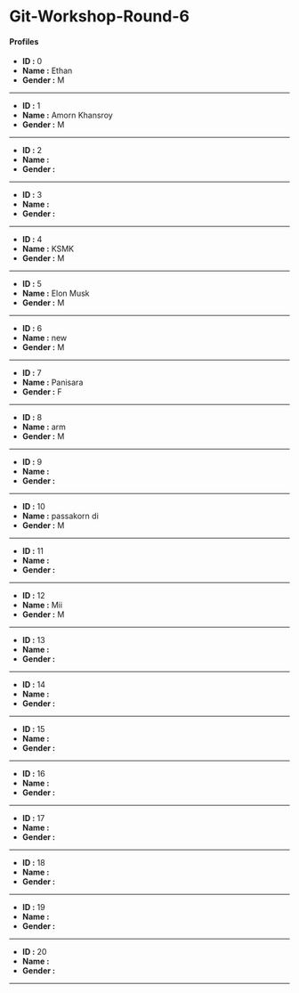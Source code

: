 # Git-Workshop-Round-6

#### Profiles

- **ID :** 0
- **Name :** Ethan
- **Gender :** M

---

- **ID :** 1
- **Name :** Amorn Khansroy
- **Gender :** M

---

- **ID :** 2
- **Name :** <name>
- **Gender :** <M or F>

---

- **ID :** 3
- **Name :** <name>
- **Gender :** <M or F>

---

- **ID :** 4
- **Name :** KSMK
- **Gender :** M

---

- **ID :** 5
- **Name :** Elon Musk
- **Gender :** M

---

- **ID :** 6
- **Name :** new
- **Gender :** M

---

- **ID :** 7
- **Name :** Panisara
- **Gender :** F

---

- **ID :** 8
- **Name :** arm
- **Gender :** M

---

- **ID :** 9
- **Name :** <name>
- **Gender :** <M or F>

---

- **ID :** 10
- **Name :** passakorn di
- **Gender :** M

---

- **ID :** 11
- **Name :** <name>
- **Gender :** <M or F>

---

- **ID :** 12
- **Name :** Mii
- **Gender :** M

---

- **ID :** 13
- **Name :** <name>
- **Gender :** <M or F>

---

- **ID :** 14
- **Name :** <name>
- **Gender :** <M or F>

---

- **ID :** 15
- **Name :** <name>
- **Gender :** <M or F>

---

- **ID :** 16
- **Name :** <name>
- **Gender :** <M or F>

---

- **ID :** 17
- **Name :** <name>
- **Gender :** <M or F>

---

- **ID :** 18
- **Name :** <name>
- **Gender :** <M or F>

---

- **ID :** 19
- **Name :** <name>
- **Gender :** <M or F>

---

- **ID :** 20
- **Name :** <name>
- **Gender :** <M or F>

---
